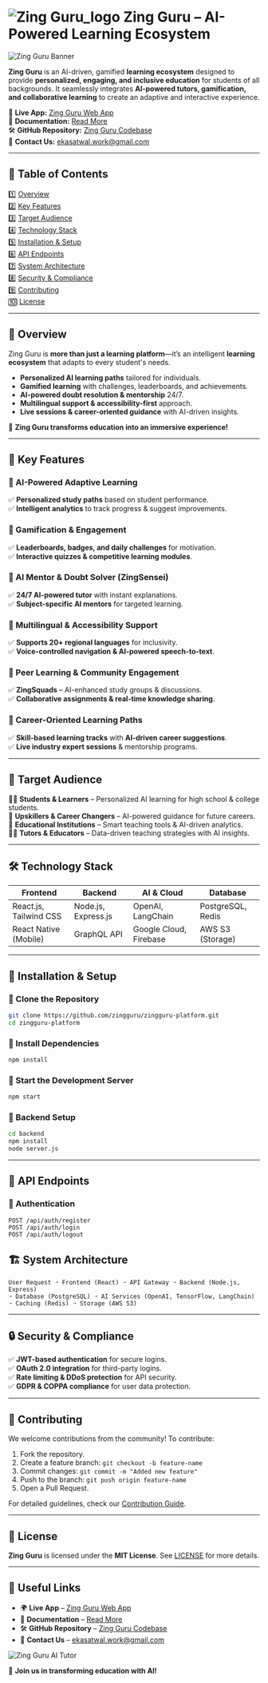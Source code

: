 # ![Zing Guru_logo](https://github.com/itzzGaurav7/sage-zingguru/blob/main/public/zing_logo3.ico)  Zing Guru – AI-Powered Learning Ecosystem  

![Zing Guru Banner](https://github.com/itzzGaurav7/sage-zingguru/blob/main/public/zing_banner.png)  

**Zing Guru** is an AI-driven, gamified **learning ecosystem** designed to provide **personalized, engaging, and inclusive education** for students of all backgrounds. It seamlessly integrates **AI-powered tutors, gamification, and collaborative learning** to create an adaptive and interactive experience.  

🔗 **Live App:** [Zing Guru Web App](https://sage-zingguru.vercel.app/)  
📖 **Documentation:** [Read More](https://yourdocslink.com)  
🛠️ **GitHub Repository:** [Zing Guru Codebase](https://github.com/itzzGaurav7/sage-zingguru)  
📧 **Contact Us:** ekasatwal.work@gmail.com

---

## 📌 Table of Contents  

1️⃣ [Overview](#overview)  
2️⃣ [Key Features](#key-features)  
3️⃣ [Target Audience](#target-audience)  
4️⃣ [Technology Stack](#technology-stack)  
5️⃣ [Installation & Setup](#installation--setup)  
6️⃣ [API Endpoints](#api-endpoints)  
7️⃣ [System Architecture](#system-architecture)  
8️⃣ [Security & Compliance](#security--compliance)  
9️⃣ [Contributing](#contributing)  
🔟 [License](#license)  

---

## 📌 Overview  

Zing Guru is **more than just a learning platform**—it’s an intelligent **learning ecosystem** that adapts to every student's needs.  

- **Personalized AI learning paths** tailored for individuals.  
- **Gamified learning** with challenges, leaderboards, and achievements.  
- **AI-powered doubt resolution & mentorship** 24/7.  
- **Multilingual support & accessibility-first** approach.  
- **Live sessions & career-oriented guidance** with AI-driven insights.  

🚀 **Zing Guru transforms education into an immersive experience!**  

---

## 🚀 Key Features  

### 🔹 AI-Powered Adaptive Learning  
✅ **Personalized study paths** based on student performance.  
✅ **Intelligent analytics** to track progress & suggest improvements.  

### 🔹 Gamification & Engagement  
✅ **Leaderboards, badges, and daily challenges** for motivation.  
✅ **Interactive quizzes & competitive learning modules**.  

### 🔹 AI Mentor & Doubt Solver (ZingSensei)  
✅ **24/7 AI-powered tutor** with instant explanations.  
✅ **Subject-specific AI mentors** for targeted learning.  

### 🔹 Multilingual & Accessibility Support  
✅ **Supports 20+ regional languages** for inclusivity.  
✅ **Voice-controlled navigation & AI-powered speech-to-text**.  

### 🔹 Peer Learning & Community Engagement  
✅ **ZingSquads** – AI-enhanced study groups & discussions.  
✅ **Collaborative assignments & real-time knowledge sharing**.  

### 🔹 Career-Oriented Learning Paths  
✅ **Skill-based learning tracks** with **AI-driven career suggestions**.  
✅ **Live industry expert sessions** & mentorship programs.  

---

## 🎯 Target Audience  

👩‍🎓 **Students & Learners** – Personalized AI learning for high school & college students.  
📖 **Upskillers & Career Changers** – AI-powered guidance for future careers.  
🏫 **Educational Institutions** – Smart teaching tools & AI-driven analytics.  
👩‍🏫 **Tutors & Educators** – Data-driven teaching strategies with AI insights.  

---

## 🛠️ Technology Stack  

| Frontend  | Backend | AI & Cloud | Database |
|-----------|--------|------------|----------|
| React.js, Tailwind CSS | Node.js, Express.js | OpenAI, LangChain | PostgreSQL, Redis |
| React Native (Mobile) | GraphQL API | Google Cloud, Firebase | AWS S3 (Storage) |

---

## 🔧 Installation & Setup  

### 🔹 Clone the Repository  
```bash
git clone https://github.com/zingguru/zingguru-platform.git
cd zingguru-platform
```

### 🔹 Install Dependencies  
```bash
npm install
```

### 🔹 Start the Development Server  
```bash
npm start
```

### 🔹 Backend Setup  
```bash
cd backend
npm install
node server.js
```

---

## 📡 API Endpoints  

### 🔹 Authentication  
```http
POST /api/auth/register  
POST /api/auth/login  
POST /api/auth/logout  
```

## 🏗️ System Architecture  

```plaintext
User Request ➝ Frontend (React) ➝ API Gateway ➝ Backend (Node.js, Express)  
➝ Database (PostgreSQL) ➝ AI Services (OpenAI, TensorFlow, LangChain)  
➝ Caching (Redis) ➝ Storage (AWS S3)  
``` 

---

## 🔒 Security & Compliance  

✅ **JWT-based authentication** for secure logins.  
✅ **OAuth 2.0 integration** for third-party logins.  
✅ **Rate limiting & DDoS protection** for API security.  
✅ **GDPR & COPPA compliance** for user data protection.  

---

## 🤝 Contributing  

We welcome contributions from the community! To contribute:  

1. Fork the repository.  
2. Create a feature branch: `git checkout -b feature-name`  
3. Commit changes: `git commit -m "Added new feature"`  
4. Push to the branch: `git push origin feature-name`  
5. Open a Pull Request.  

For detailed guidelines, check our [Contribution Guide](https://yourdocslink.com/contributing).  

---

## 📜 License  

**Zing Guru** is licensed under the **MIT License**. See [LICENSE](https://github.com/zingguru/LICENSE) for more details.  

---

## 🔗 Useful Links  

- 🌍 **Live App** – [Zing Guru Web App](https://yourimageurl.com/banner.png)  
- 📖 **Documentation** – [Read More](https://yourdocslink.com)  
- 🛠️ **GitHub Repository** – [Zing Guru Codebase](https://github.com/itzzGaurav7/sage-zingguru)  
- 📧 **Contact Us** – ekasatwal.work@gmail.com

![Zing Guru AI Tutor](https://github.com/itzzGaurav7/sage-zingguru/blob/main/public/zing_banner2.png)  

🚀 **Join us in transforming education with AI!**  
```

